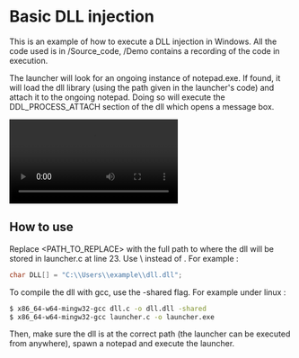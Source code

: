 # Basic DLL injection

This is an example of how to execute a DLL injection in Windows. All the code used is in /Source_code, /Demo contains a recording of the code in execution.

The launcher will look for an ongoing instance of notepad.exe. If found, it will load the dll library (using the path given in the launcher's code) and attach it to the ongoing notepad. Doing so will execute the DDL_PROCESS_ATTACH section of the dll which opens a message box.

![Watch a demo here](https://raw.githubusercontent.com/geoffrey-diederichs/Red_team_tools/main/DLL_injection/Basic_DLL_injection/Demo/basic_dll_injection_demo.mp4)

## How to use

Replace <PATH_TO_REPLACE> with the full path to where the dll will be stored in launcher.c at line 23. Use \\ instead of \. For example :

```C
char DLL[] = "C:\\Users\\example\\dll.dll";
```

To compile the dll with gcc, use the -shared flag. For example under linux :

```sh
$ x86_64-w64-mingw32-gcc dll.c -o dll.dll -shared
$ x86_64-w64-mingw32-gcc launcher.c -o launcher.exe 
```

Then, make sure the dll is at the correct path (the launcher can be executed from anywhere), spawn a notepad and execute the launcher.
